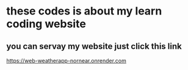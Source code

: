 # these codes is about my learn coding website 
## you can servay my website just click this link 
https://web-weatherapp-nornear.onrender.com
